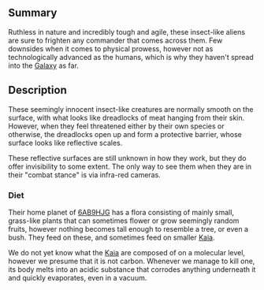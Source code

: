 

## Summary

Ruthless in nature and incredibly tough and agile, these insect-like aliens are sure to frighten any commander that comes across them. Few downsides when it comes to physical prowess, however not as technologically advanced as the humans, which is why they haven't spread into the [Galaxy](../Galaxy/Galaxy.md) as far.

## Description

These seemingly innocent insect-like creatures are normally smooth on the surface, with what looks like dreadlocks of meat hanging from their skin. However, when they feel threatened either by their own species or otherwise, the dreadlocks open up and form a protective barrier, whose surface looks like reflective scales.

These reflective surfaces are still unknown in how they work, but they do offer invisibility to some extent. The only way to see them when they are in their "combat stance" is via infra-red cameras.

### Diet

Their home planet of [6AB9HJG](../Planets/6AB9HJG.md) has a flora consisting of mainly small, grass-like plants that can sometimes flower or grow seemingly random fruits, however nothing becomes tall enough to resemble a tree, or even a bush. They feed on these, and sometimes feed on smaller [Kaia](Kaia.md).

We do not yet know what the [Kaia](Kaia.md) are composed of on a molecular level, however we presume that it is not carbon. Whenever we manage to kill one, its body melts into an acidic substance that corrodes anything underneath it and quickly evaporates, even in a vacuum.